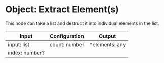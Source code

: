 # Object: Extract Element(s)

This node can take a list and destruct it into individual elements in the list.

| Input          | Configuration | Output          |
| -------------- | ------------- | --------------- |
| input: list    | count: number | \*elements: any |
| index: number? |               |                 |
